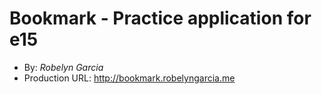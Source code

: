 # Bookmark - Practice application for e15
+ By: *Robelyn Garcia*
+ Production URL: <http://bookmark.robelyngarcia.me>